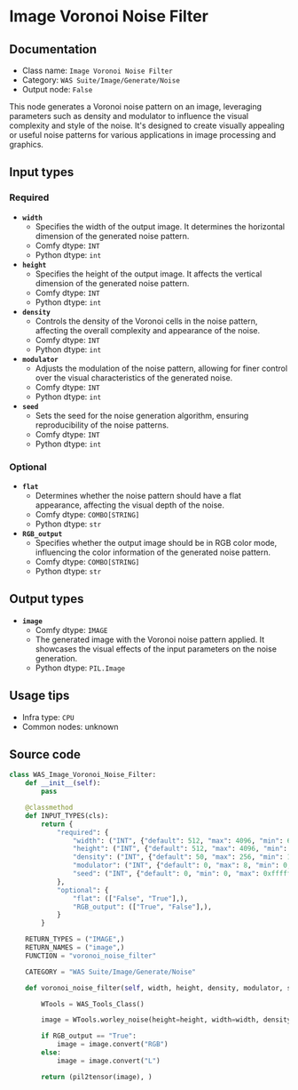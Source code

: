 # Image Voronoi Noise Filter
## Documentation
- Class name: `Image Voronoi Noise Filter`
- Category: `WAS Suite/Image/Generate/Noise`
- Output node: `False`

This node generates a Voronoi noise pattern on an image, leveraging parameters such as density and modulator to influence the visual complexity and style of the noise. It's designed to create visually appealing or useful noise patterns for various applications in image processing and graphics.
## Input types
### Required
- **`width`**
    - Specifies the width of the output image. It determines the horizontal dimension of the generated noise pattern.
    - Comfy dtype: `INT`
    - Python dtype: `int`
- **`height`**
    - Specifies the height of the output image. It affects the vertical dimension of the generated noise pattern.
    - Comfy dtype: `INT`
    - Python dtype: `int`
- **`density`**
    - Controls the density of the Voronoi cells in the noise pattern, affecting the overall complexity and appearance of the noise.
    - Comfy dtype: `INT`
    - Python dtype: `int`
- **`modulator`**
    - Adjusts the modulation of the noise pattern, allowing for finer control over the visual characteristics of the generated noise.
    - Comfy dtype: `INT`
    - Python dtype: `int`
- **`seed`**
    - Sets the seed for the noise generation algorithm, ensuring reproducibility of the noise patterns.
    - Comfy dtype: `INT`
    - Python dtype: `int`
### Optional
- **`flat`**
    - Determines whether the noise pattern should have a flat appearance, affecting the visual depth of the noise.
    - Comfy dtype: `COMBO[STRING]`
    - Python dtype: `str`
- **`RGB_output`**
    - Specifies whether the output image should be in RGB color mode, influencing the color information of the generated noise pattern.
    - Comfy dtype: `COMBO[STRING]`
    - Python dtype: `str`
## Output types
- **`image`**
    - Comfy dtype: `IMAGE`
    - The generated image with the Voronoi noise pattern applied. It showcases the visual effects of the input parameters on the noise generation.
    - Python dtype: `PIL.Image`
## Usage tips
- Infra type: `CPU`
- Common nodes: unknown


## Source code
```python
class WAS_Image_Voronoi_Noise_Filter:
    def __init__(self):
        pass

    @classmethod
    def INPUT_TYPES(cls):
        return {
            "required": {
                "width": ("INT", {"default": 512, "max": 4096, "min": 64, "step": 1}),
                "height": ("INT", {"default": 512, "max": 4096, "min": 64, "step": 1}),
                "density": ("INT", {"default": 50, "max": 256, "min": 10, "step": 2}),
                "modulator": ("INT", {"default": 0, "max": 8, "min": 0, "step": 1}),
                "seed": ("INT", {"default": 0, "min": 0, "max": 0xffffffffffffffff}),
            },
            "optional": {
                "flat": (["False", "True"],),
                "RGB_output": (["True", "False"],),
            }
        }

    RETURN_TYPES = ("IMAGE",)
    RETURN_NAMES = ("image",)
    FUNCTION = "voronoi_noise_filter"

    CATEGORY = "WAS Suite/Image/Generate/Noise"

    def voronoi_noise_filter(self, width, height, density, modulator, seed, flat="False", RGB_output="True"):

        WTools = WAS_Tools_Class()

        image = WTools.worley_noise(height=height, width=width, density=density, option=modulator, use_broadcast_ops=True, seed=seed, flat=(flat == "True")).image

        if RGB_output == "True":
            image = image.convert("RGB")
        else:
            image = image.convert("L")

        return (pil2tensor(image), )

```
